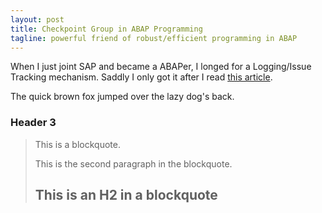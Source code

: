 ```yaml
---
layout: post
title: Checkpoint Group in ABAP Programming
tagline: powerful friend of robust/efficient programming in ABAP
---
```


When I just joint SAP and became a ABAPer, I longed for a Logging/Issue Tracking mechanism. Saddly I only got it after I read 
<a href="http://scn.sap.com/community/abap/testing-and-troubleshooting/blog/2011/11/09/checkpoint-group-the-powerful-friend-of-every-abaper-but-beware">this article</a>.


The quick brown fox jumped over the lazy
dog's back.

### Header 3

> This is a blockquote.
> 
> This is the second paragraph in the blockquote.
>
> ## This is an H2 in a blockquote
